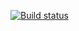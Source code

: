 [![Build status](https://ci.appveyor.com/api/projects/status/n30o2lepurhut4sq?svg=true)](https://ci.appveyor.com/project/EliseevG787/aqa-1-2-3)
